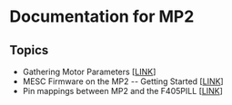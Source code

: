# Documentation for MP2

## Topics
* Gathering Motor Parameters [[LINK](MOTOR_PARAM.md)]
* MESC Firmware on the MP2 -- Getting Started [[LINK](GETTING_STARTED.md)]
* Pin mappings between MP2 and the F405PILL [[LINK](MP2_F405PILL_PINOUTS.md)]
